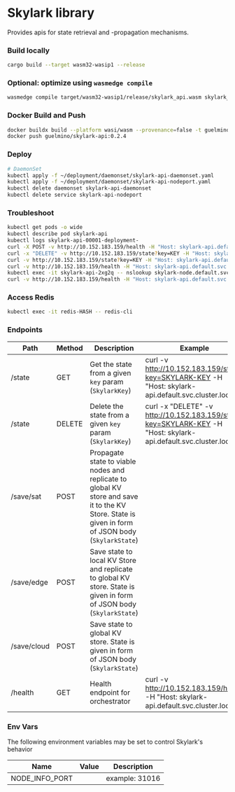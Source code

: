 # Skylark library
Provides apis for state retrieval and -propagation mechanisms. 

### Build locally
```bash
cargo build --target wasm32-wasip1 --release
```
### Optional: optimize using `wasmedge compile`
```bash
wasmedge compile target/wasm32-wasip1/release/skylark_api.wasm skylark_api.wasm
```
### Docker Build and Push
```bash
docker buildx build --platform wasi/wasm --provenance=false -t guelmino/skylark-api:0.2.4 . --no-cache
docker push guelmino/skylark-api:0.2.4
```

### Deploy
```bash
# DaemonSet
kubectl apply -f ~/deployment/daemonset/skylark-api-daemonset.yaml
kubectl apply -f ~/deployment/daemonset/skylark-api-nodeport.yaml
kubectl delete daemonset skylark-api-daemonset
kubectl delete service skylark-api-nodeport

```
### Troubleshoot
```bash
kubectl get pods -o wide
kubectl describe pod skylark-api
kubectl logs skylark-api-00001-deployment-
curl -X POST -v http://10.152.183.159/health -H "Host: skylark-api.default.svc.cluster.local" -d "skldfjerg"
curl -x "DELETE" -v http://10.152.183.159/state?key=KEY -H "Host: skylark-api.default.svc.cluster.local"
curl -v http://10.152.183.159/state?key=KEY -H "Host: skylark-api.default.svc.cluster.local"
curl -v http://10.152.183.159/health -H "Host: skylark-api.default.svc.cluster.local"
kubectl exec -it skylark-api-2xg2q -- nslookup skylark-node.default.svc.cluster.local
curl -v http://10.152.183.159/health -H "Host: skylark-api.default.svc.cluster.local"

```

### Access Redis
```bash
kubectl exec -it redis-HASH -- redis-cli
```
### Endpoints

| Path        | Method | Description                                                                                                                                        | Example                                                                                                          |
|-------------|--------|----------------------------------------------------------------------------------------------------------------------------------------------------|------------------------------------------------------------------------------------------------------------------|
| /state      | GET    | Get the state from a given `key` param (`SkylarkKey`)                                                                                              | curl -v http://10.152.183.159/state?key=SKYLARK-KEY -H "Host: skylark-api.default.svc.cluster.local"             | 
| /state      | DELETE | Delete the state from a given `key` param (`SkylarkKey`)                                                                                           | curl -x "DELETE" -v http://10.152.183.159/state?key=SKYLARK-KEY -H "Host: skylark-api.default.svc.cluster.local" | 
| /save/sat   | POST   | Propagate state to viable nodes and replicate to global KV store and save it to the KV Store. State is given in form of JSON body (`SkylarkState`) |                                                                                                                  |
| /save/edge  | POST   | Save state to local KV Store and replicate to global KV store. State is given in form of JSON body (`SkylarkState`)                                |                                                                                                                  |
| /save/cloud | POST   | Save state to global KV store. State is given in form of JSON body (`SkylarkState`)                                                                |                                                                                                                  |
| /health     | GET    | Health endpoint for orchestrator                                                                                                                   | curl -v http://10.152.183.159/health -H "Host: skylark-api.default.svc.cluster.local"                            |

### Env Vars
The following environment variables may be set to control Skylark's behavior

| Name           | Value         | Description                                            |
|----------------|---------------|--------------------------------------------------------|
| NODE_INFO_PORT | <port number> | example: 31016 |   
